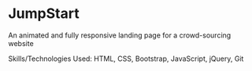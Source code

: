 # JumpStart

An animated and fully responsive landing page for a crowd-sourcing website

Skills/Technologies Used: HTML, CSS, Bootstrap, JavaScript, jQuery, Git
